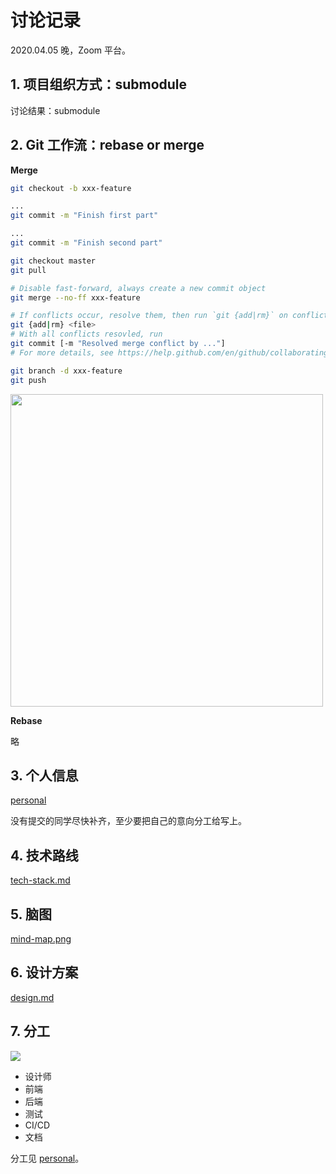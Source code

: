 # 讨论记录

2020.04.05 晚，Zoom 平台。

## 1. 项目组织方式：submodule

讨论结果：submodule

## 2. Git 工作流：rebase or merge

**Merge**

```bash
git checkout -b xxx-feature

...
git commit -m "Finish first part"

...
git commit -m "Finish second part"

git checkout master
git pull

# Disable fast-forward, always create a new commit object
git merge --no-ff xxx-feature

# If conflicts occur, resolve them, then run `git {add|rm}` on conflicts file(s)
git {add|rm} <file>
# With all conflicts resovled, run
git commit [-m "Resolved merge conflict by ..."]
# For more details, see https://help.github.com/en/github/collaborating-with-issues-and-pull-requests/resolving-a-merge-conflict-using-the-command-line

git branch -d xxx-feature
git push
```



<img src="https://i.stack.imgur.com/FMD5h.png" width="500">

**Rebase**

略

## 3. 个人信息

[personal](../personal)

没有提交的同学尽快补齐，至少要把自己的意向分工给写上。

## 4. 技术路线

[tech-stack.md](../tech-stack.md)


## 5. 脑图

[mind-map.png](../jsk/mind-map.png)

## 6. 设计方案

[design.md](../design.md)

## 7. 分工

![](https://img.yusanshi.com/upload/20200404123624153128.jpg)


- 设计师
- 前端
- 后端
- 测试
- CI/CD
- 文档

分工见 [personal](../personal)。